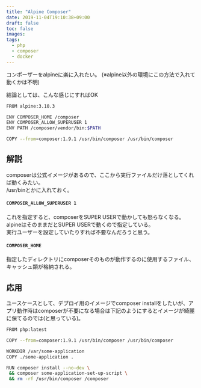 ```yaml
---
title: "Alpine Composer"
date: 2019-11-04T19:10:38+09:00
draft: false
toc: false
images:
tags: 
  - php
  - composer
  - docker
---
```


コンポーザーをalpineに楽に入れたい。
(※alpine以外の環境にこの方法で入れて動くかは不明)

結論としては、こんな感じにすればOK

```bash
FROM alpine:3.10.3

ENV COMPOSER_HOME /composer
ENV COMPOSER_ALLOW_SUPERUSER 1
ENV PATH /composer/vendor/bin:$PATH

COPY --from=composer:1.9.1 /usr/bin/composer /usr/bin/composer
```

## 解説
composerは公式イメージがあるので、ここから実行ファイルだけ落としてくれば動くみたい。  
/usr/binとかに入れておく。  

#### `COMPOSER_ALLOW_SUPERUSER 1`
これを指定すると、composerをSUPER USERで動かしても怒らなくなる。  
alpineはそのままだとSUPER USERで動くので指定している。  
実行ユーザーを設定していたりすれば不要なんだろうと思う。  

#### `COMPOSER_HOME`
指定したディレクトリにcomposerそのものが動作するのに使用するファイル、キャッシュ類が格納される。


## 応用
ユースケースとして、デプロイ用のイメージでcomposer installをしたいが、アプリ動作時はcomposerが不要になる場合は下記のようにするとイメージが綺麗に保てるのでは(と思っている)。

```bash
FROM php:latest

COPY --from=composer:1.9.1 /usr/bin/composer /usr/bin/composer

WORKDIR /var/some-application
COPY ./some-application .

RUN composer install --no-dev \
 && composer some-application-set-up-script \
 && rm -rf /usr/bin/composer /composer
```


